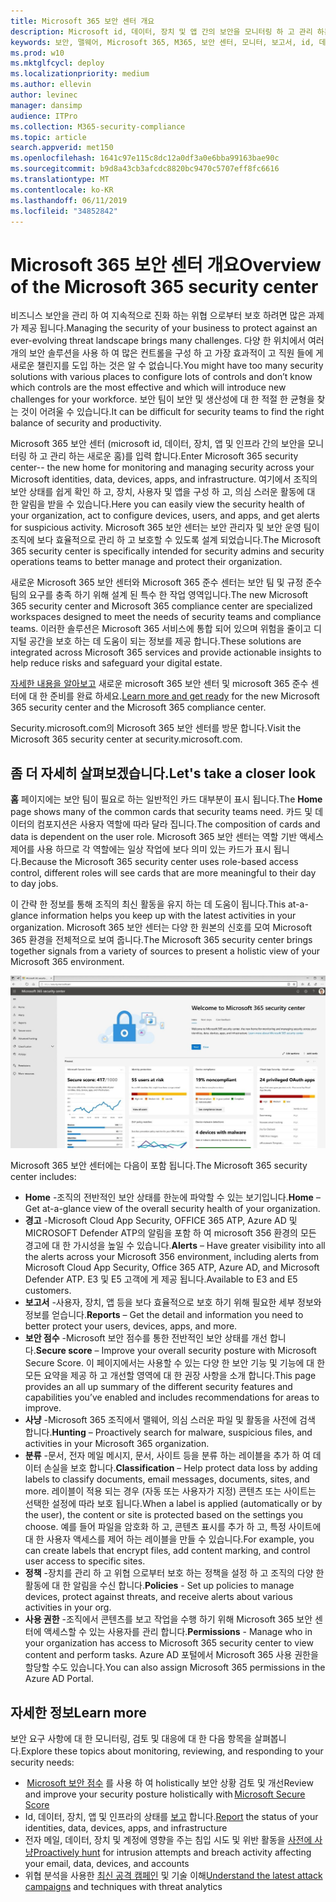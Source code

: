 ```yaml
---
title: Microsoft 365 보안 센터 개요
description: Microsoft id, 데이터, 장치 및 앱 간의 보안을 모니터링 하 고 관리 하는 새로운 홈에 대해 설명 합니다.
keywords: 보안, 맬웨어, Microsoft 365, M365, 보안 센터, 모니터, 보고서, id, 데이터, 장치, 앱
ms.prod: w10
ms.mktglfcycl: deploy
ms.localizationpriority: medium
ms.author: ellevin
author: levinec
manager: dansimp
audience: ITPro
ms.collection: M365-security-compliance
ms.topic: article
search.appverid: met150
ms.openlocfilehash: 1641c97e115c8dc12a0df3a0e6bba99163bae90c
ms.sourcegitcommit: b9d8a43cb3afcdc8820bc9470c5707eff8fc6616
ms.translationtype: MT
ms.contentlocale: ko-KR
ms.lasthandoff: 06/11/2019
ms.locfileid: "34852842"
---
```

# <a name="overview-of-the-microsoft-365-security-center"></a><span data-ttu-id="1ec2b-104">Microsoft 365 보안 센터 개요</span><span class="sxs-lookup"><span data-stu-id="1ec2b-104">Overview of the Microsoft 365 security center</span></span>

<span data-ttu-id="1ec2b-105">비즈니스 보안을 관리 하 여 지속적으로 진화 하는 위협 으로부터 보호 하려면 많은 과제가 제공 됩니다.</span><span class="sxs-lookup"><span data-stu-id="1ec2b-105">Managing the security of your business to protect against an ever-evolving threat landscape brings many challenges.</span></span> <span data-ttu-id="1ec2b-106">다양 한 위치에서 여러 개의 보안 솔루션을 사용 하 여 많은 컨트롤을 구성 하 고 가장 효과적이 고 직원 들에 게 새로운 챌린지를 도입 하는 것은 알 수 없습니다.</span><span class="sxs-lookup"><span data-stu-id="1ec2b-106">You might have too many security solutions with various places to configure lots of controls and don’t know which controls are the most effective and which will introduce new challenges for your workforce.</span></span> <span data-ttu-id="1ec2b-107">보안 팀이 보안 및 생산성에 대 한 적절 한 균형을 찾는 것이 어려울 수 있습니다.</span><span class="sxs-lookup"><span data-stu-id="1ec2b-107">It can be difficult for security teams to find the right balance of security and productivity.</span></span>

<span data-ttu-id="1ec2b-108">Microsoft 365 보안 센터 (microsoft id, 데이터, 장치, 앱 및 인프라 간의 보안을 모니터링 하 고 관리 하는 새로운 홈)를 입력 합니다.</span><span class="sxs-lookup"><span data-stu-id="1ec2b-108">Enter Microsoft 365 security center-- the new home for monitoring and managing security across your Microsoft identities, data, devices, apps, and infrastructure.</span></span> <span data-ttu-id="1ec2b-109">여기에서 조직의 보안 상태를 쉽게 확인 하 고, 장치, 사용자 및 앱을 구성 하 고, 의심 스러운 활동에 대 한 알림을 받을 수 있습니다.</span><span class="sxs-lookup"><span data-stu-id="1ec2b-109">Here you can easily view the security health of your organization, act to configure devices, users, and apps, and get alerts for suspicious activity.</span></span> <span data-ttu-id="1ec2b-110">Microsoft 365 보안 센터는 보안 관리자 및 보안 운영 팀이 조직에 보다 효율적으로 관리 하 고 보호할 수 있도록 설계 되었습니다.</span><span class="sxs-lookup"><span data-stu-id="1ec2b-110">The Microsoft 365 security center is specifically intended for security admins and security operations teams to better manage and protect their organization.</span></span>

<span data-ttu-id="1ec2b-111">새로운 Microsoft 365 보안 센터와 Microsoft 365 준수 센터는 보안 팀 및 규정 준수 팀의 요구를 충족 하기 위해 설계 된 특수 한 작업 영역입니다.</span><span class="sxs-lookup"><span data-stu-id="1ec2b-111">The new Microsoft 365 security center and Microsoft 365 compliance center are specialized workspaces designed to meet the needs of security teams and compliance teams.</span></span> <span data-ttu-id="1ec2b-112">이러한 솔루션은 Microsoft 365 서비스에 통합 되어 있으며 위험을 줄이고 디지털 공간을 보호 하는 데 도움이 되는 정보를 제공 합니다.</span><span class="sxs-lookup"><span data-stu-id="1ec2b-112">These solutions are integrated across Microsoft 365 services and provide actionable insights to help reduce risks and safeguard your digital estate.</span></span>

<span data-ttu-id="1ec2b-113">[자세한 내용을 알아보고](https://docs.microsoft.com/en-us/office365/securitycompliance/microsoft-security-and-compliance) 새로운 microsoft 365 보안 센터 및 microsoft 365 준수 센터에 대 한 준비를 완료 하세요.</span><span class="sxs-lookup"><span data-stu-id="1ec2b-113">[Learn more and get ready](https://docs.microsoft.com/en-us/office365/securitycompliance/microsoft-security-and-compliance) for the new Microsoft 365 security center and the Microsoft 365 compliance center.</span></span>

<span data-ttu-id="1ec2b-114">Security.microsoft.com의 Microsoft 365 보안 센터를 방문 합니다.</span><span class="sxs-lookup"><span data-stu-id="1ec2b-114">Visit the Microsoft 365 security center at security.microsoft.com.</span></span>  

## <a name="lets-take-a-closer-look"></a><span data-ttu-id="1ec2b-115">좀 더 자세히 살펴보겠습니다.</span><span class="sxs-lookup"><span data-stu-id="1ec2b-115">Let's take a closer look</span></span>

<span data-ttu-id="1ec2b-116">**홈** 페이지에는 보안 팀이 필요로 하는 일반적인 카드 대부분이 표시 됩니다.</span><span class="sxs-lookup"><span data-stu-id="1ec2b-116">The **Home** page shows many of the common cards that security teams need.</span></span> <span data-ttu-id="1ec2b-117">카드 및 데이터의 컴포지션은 사용자 역할에 따라 달라 집니다.</span><span class="sxs-lookup"><span data-stu-id="1ec2b-117">The composition of cards and data is dependent on the user role.</span></span> <span data-ttu-id="1ec2b-118">Microsoft 365 보안 센터는 역할 기반 액세스 제어를 사용 하므로 각 역할에는 일상 작업에 보다 의미 있는 카드가 표시 됩니다.</span><span class="sxs-lookup"><span data-stu-id="1ec2b-118">Because the Microsoft 365 security center uses role-based access control, different roles will see cards that are more meaningful to their day to day jobs.</span></span>  

<span data-ttu-id="1ec2b-119">이 간략 한 정보를 통해 조직의 최신 활동을 유지 하는 데 도움이 됩니다.</span><span class="sxs-lookup"><span data-stu-id="1ec2b-119">This at-a-glance information helps you keep up with the latest activities in your organization.</span></span> <span data-ttu-id="1ec2b-120">Microsoft 365 보안 센터는 다양 한 원본의 신호를 모여 Microsoft 365 환경을 전체적으로 보여 줍니다.</span><span class="sxs-lookup"><span data-stu-id="1ec2b-120">The Microsoft 365 security center brings together signals from a variety of sources to present a holistic view of your Microsoft 365 environment.</span></span>

![Microsoft 365 보안 홈페이지](./media/security-docs/home.jpg)

<span data-ttu-id="1ec2b-122">Microsoft 365 보안 센터에는 다음이 포함 됩니다.</span><span class="sxs-lookup"><span data-stu-id="1ec2b-122">The Microsoft 365 security center includes:</span></span>

* <span data-ttu-id="1ec2b-123">**Home** -조직의 전반적인 보안 상태를 한눈에 파악할 수 있는 보기입니다.</span><span class="sxs-lookup"><span data-stu-id="1ec2b-123">**Home** – Get at-a-glance view of the overall security health of your organization.</span></span>
* <span data-ttu-id="1ec2b-124">**경고** -Microsoft Cloud App Security, OFFICE 365 ATP, Azure AD 및 MICROSOFT Defender ATP의 알림을 포함 하 여 microsoft 356 환경의 모든 경고에 대 한 가시성을 높일 수 있습니다.</span><span class="sxs-lookup"><span data-stu-id="1ec2b-124">**Alerts** – Have greater visibility into all the alerts across your Microsoft 356 environment, including alerts from Microsoft Cloud App Security, Office 365 ATP, Azure AD, and Microsoft Defender ATP.</span></span> <span data-ttu-id="1ec2b-125">E3 및 E5 고객에 게 제공 됩니다.</span><span class="sxs-lookup"><span data-stu-id="1ec2b-125">Available to E3 and E5 customers.</span></span>  
* <span data-ttu-id="1ec2b-126">**보고서** -사용자, 장치, 앱 등을 보다 효율적으로 보호 하기 위해 필요한 세부 정보와 정보를 얻습니다.</span><span class="sxs-lookup"><span data-stu-id="1ec2b-126">**Reports** – Get the detail and information you need to better protect your users, devices, apps, and more.</span></span>
* <span data-ttu-id="1ec2b-127">**보안 점수** -Microsoft 보안 점수를 통한 전반적인 보안 상태를 개선 합니다.</span><span class="sxs-lookup"><span data-stu-id="1ec2b-127">**Secure score** – Improve your overall security posture with Microsoft Secure Score.</span></span> <span data-ttu-id="1ec2b-128">이 페이지에서는 사용할 수 있는 다양 한 보안 기능 및 기능에 대 한 모든 요약을 제공 하 고 개선할 영역에 대 한 권장 사항을 소개 합니다.</span><span class="sxs-lookup"><span data-stu-id="1ec2b-128">This page provides an all up summary of the different security features and capabilities you’ve enabled and includes recommendations for areas to improve.</span></span>
* <span data-ttu-id="1ec2b-129">**사냥** -Microsoft 365 조직에서 맬웨어, 의심 스러운 파일 및 활동을 사전에 검색 합니다.</span><span class="sxs-lookup"><span data-stu-id="1ec2b-129">**Hunting** – Proactively search for malware, suspicious files, and activities in your Microsoft 365 organization.</span></span>
* <span data-ttu-id="1ec2b-130">**분류** -문서, 전자 메일 메시지, 문서, 사이트 등을 분류 하는 레이블을 추가 하 여 데이터 손실을 보호 합니다.</span><span class="sxs-lookup"><span data-stu-id="1ec2b-130">**Classification** – Help protect data loss by adding labels to classify documents, email messages, documents, sites, and more.</span></span> <span data-ttu-id="1ec2b-131">레이블이 적용 되는 경우 (자동 또는 사용자가 지정) 콘텐츠 또는 사이트는 선택한 설정에 따라 보호 됩니다.</span><span class="sxs-lookup"><span data-stu-id="1ec2b-131">When a label is applied (automatically or by the user), the content or site is protected based on the settings you choose.</span></span> <span data-ttu-id="1ec2b-132">예를 들어 파일을 암호화 하 고, 콘텐츠 표시를 추가 하 고, 특정 사이트에 대 한 사용자 액세스를 제어 하는 레이블을 만들 수 있습니다.</span><span class="sxs-lookup"><span data-stu-id="1ec2b-132">For example, you can create labels that encrypt files, add content marking, and control user access to specific sites.</span></span>
* <span data-ttu-id="1ec2b-133">**정책** -장치를 관리 하 고 위협 으로부터 보호 하는 정책을 설정 하 고 조직의 다양 한 활동에 대 한 알림을 수신 합니다.</span><span class="sxs-lookup"><span data-stu-id="1ec2b-133">**Policies** - Set up policies to manage devices, protect against threats, and receive alerts about various activities in your org.</span></span>
* <span data-ttu-id="1ec2b-134">**사용 권한** -조직에서 콘텐츠를 보고 작업을 수행 하기 위해 Microsoft 365 보안 센터에 액세스할 수 있는 사용자를 관리 합니다.</span><span class="sxs-lookup"><span data-stu-id="1ec2b-134">**Permissions** - Manage who in your organization has access to Microsoft 365 security center to view content and perform tasks.</span></span> <span data-ttu-id="1ec2b-135">Azure AD 포털에서 Microsoft 365 사용 권한을 할당할 수도 있습니다.</span><span class="sxs-lookup"><span data-stu-id="1ec2b-135">You can also assign Microsoft 365 permissions in the Azure AD Portal.</span></span>

## <a name="learn-more"></a><span data-ttu-id="1ec2b-136">자세한 정보</span><span class="sxs-lookup"><span data-stu-id="1ec2b-136">Learn more</span></span>

<span data-ttu-id="1ec2b-137">보안 요구 사항에 대 한 모니터링, 검토 및 대응에 대 한 다음 항목을 살펴봅니다.</span><span class="sxs-lookup"><span data-stu-id="1ec2b-137">Explore these topics about monitoring, reviewing, and responding to your security needs:</span></span>

* <span data-ttu-id="1ec2b-138"> [Microsoft 보안 점수](microsoft-secure-score.md) 를 사용 하 여 holistically 보안 상황 검토 및 개선</span><span class="sxs-lookup"><span data-stu-id="1ec2b-138">Review and improve your security posture holistically with [Microsoft Secure Score](microsoft-secure-score.md)</span></span>
* <span data-ttu-id="1ec2b-139">Id, 데이터, 장치, 앱 및 인프라의 상태를 [보고](monitoring-and-reporting.md) 합니다.</span><span class="sxs-lookup"><span data-stu-id="1ec2b-139">[Report](monitoring-and-reporting.md) the status of your identities, data, devices, apps, and infrastructure</span></span>
* <span data-ttu-id="1ec2b-140">전자 메일, 데이터, 장치 및 계정에 영향을 주는 침입 시도 및 위반 활동을 [사전에 사냥](hunting.md)</span><span class="sxs-lookup"><span data-stu-id="1ec2b-140">[Proactively hunt](hunting.md) for intrusion attempts and breach activity affecting your email, data, devices, and accounts</span></span>
* <span data-ttu-id="1ec2b-141">위협 분석을 사용한 [최신 공격 캠페인](latest-attack-campaigns.md) 및 기술 이해</span><span class="sxs-lookup"><span data-stu-id="1ec2b-141">[Understand the latest attack campaigns](latest-attack-campaigns.md) and techniques with threat analytics</span></span>
